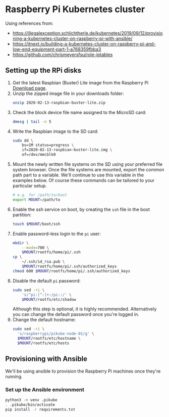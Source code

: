# Raspberry Pi Kubernetes cluster

Using references from:
* https://illegalexception.schlichtherle.de/kubernetes/2019/09/12/provisioning-a-kubernetes-cluster-on-raspberry-pi-with-ansible/
* https://itnext.io/building-a-kubernetes-cluster-on-raspberry-pi-and-low-end-equipment-part-1-a768359fbba3
* https://github.com/chrismeyersfsu/role-iptables

## Setting up the RPi disks

1. Get the latest Raspbian (Buster) Lite image from the
    Raspberry Pi
    [Download page](https://www.raspberrypi.org/downloads/raspbian/).
2. Unzip the zipped image file in your downloads folder:
    ```bash
    unzip 2020-02-13-raspbian-buster-lite.zip
    ```
3. Check the block device file name assigned to the MicroSD card:
    ```bash
    dmesg | tail -n 5
    ```
4. Write the Raspbian image to the SD card:
    ```bash
    sudo dd \
        bs=1M status=progress \
        if=2020-02-13-raspbian-buster-lite.img \
        of=/dev/mmcblk0
    ```
5. Mount the newly written file systems on the SD using your preferred file
    system browser. Once the file systems are mounted, export the common path
    part to a variable. We'll continue to use this variable in the examples
    below. Of course these commands can be tailored to your particular setup.
    ```bash
    # e.g. for /path/to/boot
    export MOUNT=/path/to
    ```
6. Enable the ssh service on boot, by creating the `ssh` file in the boot
    partition:
    ```bash
    touch $MOUNT/boot/ssh
    ```
7. Enable password-less login to the `pi` user:
    ```bash
    mkdir \
        --mode=700 \
        $MOUNT/rootfs/home/pi/.ssh
    cp \
        ~/.ssh/id_rsa.pub \
        $MOUNT/rootfs/home/pi/.ssh/authorized_keys
    chmod 600 $MOUNT/rootfs/home/pi/.ssh/authorized_keys
    ```
8. Disable the default `pi` password:
    ```bash
    sudo sed -ri \
        's/^pi:[^:]+:/pi::/' \
        $MOUNT/rootfs/etc/shadow
    ```
    Although this step is optional, it is highly recommended. Alternatively you
    can change the default password once you're logged in.
9. Change the default hostname:
    ```bash
    sudo sed -ri \
      's/raspberrypi/pikube-node-01/g' \
      $MOUNT/rootfs/etc/hostname \
      $MOUNT/rootfs/etc/hosts
    ```

## Provisioning with Ansible

We'll be using ansible to provision the Raspberry Pi machines once they're
running.

### Set up the Ansible environment

```bash
python3 -m venv .pikube
. .pikube/bin/activate
pip install -r requirements.txt
```
